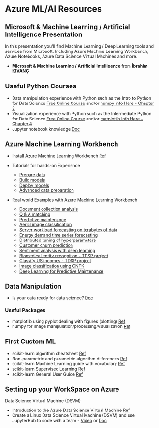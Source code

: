 # Azure ML/AI Resources

## Microsoft & Machine Learning / Artificial Intelligence Presentation
In this presentation you'll find Machine Learning / Deep Learning tools and services from Microsoft. Including Azure Machine Learning Workbench, Azure Notebooks, Azure Data Science Virtual Machines and more. 

- <div style="margin-bottom:5px"> <strong> <a href="//www.slideshare.net/ikivanc/microsoft-machine-learning-artificial-intelligence" title="Microsoft &amp; Machine Learning / Artificial Intelligence" target="_blank">Microsoft &amp; Machine Learning / Artificial Intelligence</a> </strong> from <strong><a href="https://www.slideshare.net/ikivanc" target="_blank">İbrahim KIVANÇ</a></strong>

## Useful Python Courses

- Data manipulation experience with Python such as the Intro to Python for Data Science [Free Online Course](https://www.datacamp.com/courses/intro-to-python-for-data-science) and/or [numpy Info Here - Chapter 2](https://notebooks.azure.com/jakevdp/libraries/PythonDataScienceHandbook/tree/notebooks?page=2)
- Visualization experience with Python such as the Intermediate Python for Data Science [Free Online Course](https://www.datacamp.com/courses/intermediate-python-for-data-science) and/or [matplotlib Info Here - Chapter 4](https://notebooks.azure.com/jakevdp/libraries/PythonDataScienceHandbook/tree/notebooks?page=4)
- Jupyter notebook knowledge [Doc](http://jupyter-notebook.readthedocs.io/en/latest/examples/Notebook/Notebook%20Basics.html)

## Azure Machine Learning Workbench
- Install Azure Machine Learning Workbench [Ref](https://docs.microsoft.com/en-us/azure/machine-learning/preview/quickstart-installation)
		 
- Tutorials for hands-on Experience
    - [Prepare data](https://docs.microsoft.com/en-us/azure/machine-learning/preview/tutorial-classifying-iris-part-1)
    - [Build models](https://docs.microsoft.com/en-us/azure/machine-learning/preview/tutorial-classifying-iris-part-2)
	- [Deploy models](https://docs.microsoft.com/en-us/azure/machine-learning/preview/tutorial-classifying-iris-part-3)
	- [Advanced data preparation](https://docs.microsoft.com/en-us/azure/machine-learning/preview/tutorial-bikeshare-dataprep)


- Real world Examples with Azure Machine Learning Workbench
    - [Document collection analysis](https://docs.microsoft.com/en-us/azure/machine-learning/preview/scenario-document-collection-analysis)
    - [Q & A matching](https://docs.microsoft.com/en-us/azure/machine-learning/preview/scenario-qna-matching)
    - [Predictive maintenance](https://docs.microsoft.com/en-us/azure/machine-learning/preview/scenario-predictive-maintenance)
    - [Aerial image classification](https://docs.microsoft.com/en-us/azure/machine-learning/preview/scenario-aerial-image-classification)
    - [Server workload forecasting on terabytes of data](https://docs.microsoft.com/en-us/azure/machine-learning/preview/scenario-big-data)
    - [Energy demand time series forecasting](https://docs.microsoft.com/en-us/azure/machine-learning/preview/scenario-time-series-forecasting)
    - [Distributed tuning of hyperparameters](https://docs.microsoft.com/en-us/azure/machine-learning/preview/scenario-distributed-tuning-of-hyperparameters)
    - [Customer churn prediction](https://docs.microsoft.com/en-us/azure/machine-learning/preview/scenario-churn-prediction)
    - [Sentiment analysis with deep learning](https://docs.microsoft.com/en-us/azure/machine-learning/preview/scenario-sentiment-analysis-deep-learning)
    - [Biomedical entity recognition - TDSP project](https://docs.microsoft.com/en-us/azure/machine-learning/preview/scenario-tdsp-biomedical-recognition)
    - [Classify US incomes - TDSP project](https://docs.microsoft.com/en-us/azure/machine-learning/preview/scenario-tdsp-classifying-us-incomes)
    - [Image classification using CNTK](https://docs.microsoft.com/en-us/azure/machine-learning/preview/scenario-image-classification-using-cntk)
    - [Deep Learning for Predictive Maintenance](https://docs.microsoft.com/en-us/azure/machine-learning/preview/scenario-deep-learning-for-predictive-maintenance)
 
## Data Manipulation
- Is your data ready for data science? [Doc](https://docs.microsoft.com/en-us/azure/machine-learning/studio/data-science-for-beginners-is-your-data-ready-for-data-science)
	 
### Useful Packages
- matplotlib using pyplot dealing with figures (plotting) [Ref](https://matplotlib.org/2.0.2/users/pyplot_tutorial.html)
- numpy for image manipulation/processing/visualization [Ref](http://www.scipy-lectures.org/advanced/image_processing/)
	 
## First Custom ML
- scikit-learn algorithm cheatsheet [Ref](http://scikit-learn.org/stable/index.html)
- Non-parametric and parametric algorithm differences [Ref](https://sebastianraschka.com/faq/docs/parametric_vs_nonparametric.html)
- scikit-learn Machine Learning guide with vocabulary [Ref](http://scikit-learn.org/stable/tutorial/basic/tutorial.html#introduction)
- scikit-learn Supervised Learning [Ref](http://scikit-learn.org/stable/tutorial/statistical_inference/supervised_learning.html)
- scikit-learn General User Guide [Ref](http://scikit-learn.org/stable/user_guide.html)
 
## Setting up your WorkSpace on Azure
Data Science Virtual Machine (DSVM)
-  Introduction to the Azure Data Science Virtual Machine [Ref](https://docs.microsoft.com/en-us/azure/machine-learning/data-science-virtual-machine/overview)
-  Create a Linux Data Science Virtual Machine (DSVM) and use JupyterHub to code with a team - [Video](https://www.youtube.com/watch?v=4b1G9pQC3KM) or [Doc](https://docs.microsoft.com/en-us/azure/machine-learning/data-science-virtual-machine/linux-dsvm-walkthrough#jupyterhub)
